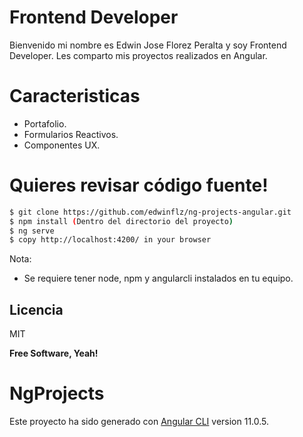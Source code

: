 # Frontend Developer

Bienvenido mi nombre es Edwin Jose Florez Peralta y soy Frontend Developer.
Les comparto mis proyectos realizados en Angular.

# Caracteristicas
 - Portafolio.
 - Formularios Reactivos.
 - Componentes UX.

# Quieres revisar código fuente!

  ```sh
$ git clone https://github.com/edwinflz/ng-projects-angular.git
$ npm install (Dentro del directorio del proyecto)
$ ng serve
$ copy http://localhost:4200/ in your browser
```
Nota:
  - Se requiere tener node, npm y angularcli instalados en tu equipo. 


Licencia
----

MIT


**Free Software, Yeah!**
# NgProjects

Este proyecto ha sido generado con [Angular CLI](https://github.com/angular/angular-cli) version 11.0.5.

